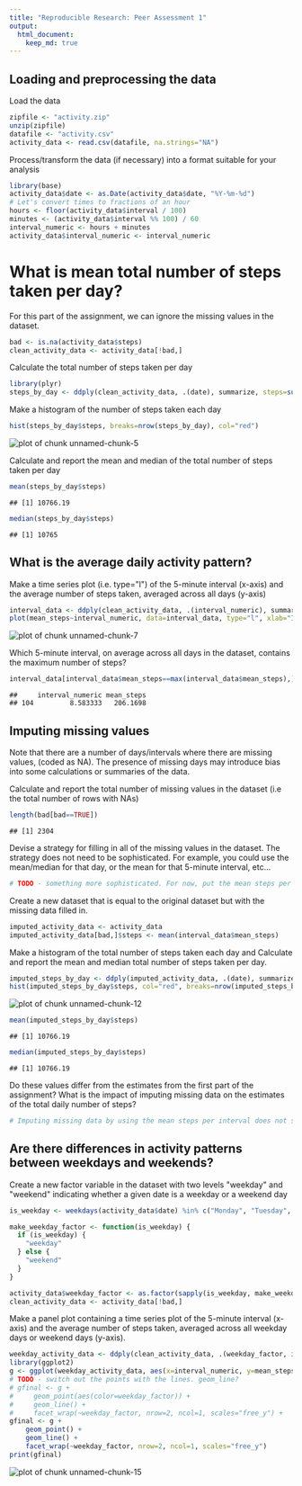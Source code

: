 ```yaml
---
title: "Reproducible Research: Peer Assessment 1"
output: 
  html_document:
    keep_md: true
---
```



## Loading and preprocessing the data

Load the data

```r
zipfile <- "activity.zip"
unzip(zipfile)
datafile <- "activity.csv"
activity_data <- read.csv(datafile, na.strings="NA")
```

Process/transform the data (if necessary) into a format suitable for your analysis

```r
library(base)
activity_data$date <- as.Date(activity_data$date, "%Y-%m-%d")
# Let's convert times to fractions of an hour
hours <- floor(activity_data$interval / 100)
minutes <- (activity_data$interval %% 100) / 60
interval_numeric <- hours + minutes
activity_data$interval_numeric <- interval_numeric
```

# What is mean total number of steps taken per day?

For this part of the assignment, we can ignore the missing values in the dataset.

```r
bad <- is.na(activity_data$steps)
clean_activity_data <- activity_data[!bad,]
```

Calculate the total number of steps taken per day

```r
library(plyr)
steps_by_day <- ddply(clean_activity_data, .(date), summarize, steps=sum(steps))
```

Make a histogram of the number of steps taken each day

```r
hist(steps_by_day$steps, breaks=nrow(steps_by_day), col="red")
```

![plot of chunk unnamed-chunk-5](figure/unnamed-chunk-5-1.png) 

Calculate and report the mean and median of the total number of steps taken per day

```r
mean(steps_by_day$steps)
```

```
## [1] 10766.19
```

```r
median(steps_by_day$steps)
```

```
## [1] 10765
```

## What is the average daily activity pattern?

Make a time series plot (i.e. type="l") of the 5-minute interval (x-axis) and the average number of steps taken, averaged across all days (y-axis)

```r
interval_data <- ddply(clean_activity_data, .(interval_numeric), summarize, mean_steps=mean(steps))
plot(mean_steps~interval_numeric, data=interval_data, type="l", xlab="Interval's Time of Day (hours)", ylab="Mean number of steps for intervals")
```

![plot of chunk unnamed-chunk-7](figure/unnamed-chunk-7-1.png) 

Which 5-minute interval, on average across all days in the dataset, contains the maximum number of steps?

```r
interval_data[interval_data$mean_steps==max(interval_data$mean_steps),]
```

```
##     interval_numeric mean_steps
## 104         8.583333   206.1698
```

## Imputing missing values

Note that there are a number of days/intervals where there are missing values, (coded as NA). The presence of missing days may introduce bias into some calculations or summaries of the data.

Calculate and report the total number of missing values in the dataset (i.e the total number of rows with NAs)

```r
length(bad[bad==TRUE])
```

```
## [1] 2304
```

Devise a strategy for filling in all of the missing values in the dataset. The strategy does not need to be sophisticated. For example, you could use the mean/median for that day, or the mean for that 5-minute interval, etc...

```r
# TODO - something more sophisticated. For now, put the mean steps per interval for anything missing
```

Create a new dataset that is equal to the original dataset but with the missing data filled in.

```r
imputed_activity_data <- activity_data
imputed_activity_data[bad,]$steps <- mean(interval_data$mean_steps)
```

Make a histogram of the total number of steps taken each day and Calculate and report the mean and median total number of steps taken per day.

```r
imputed_steps_by_day <- ddply(imputed_activity_data, .(date), summarize, steps=sum(steps))
hist(imputed_steps_by_day$steps, col="red", breaks=nrow(imputed_steps_by_day))
```

![plot of chunk unnamed-chunk-12](figure/unnamed-chunk-12-1.png) 

```r
mean(imputed_steps_by_day$steps)
```

```
## [1] 10766.19
```

```r
median(imputed_steps_by_day$steps)
```

```
## [1] 10766.19
```

Do these values differ from the estimates from the first part of the assignment? What is the impact of imputing missing data on the estimates of the total daily number of steps?

```r
# Imputing missing data by using the mean steps per interval does not seem to skew the results much. The histograms look almost similar and there's only a slight change to the median (matches the mean, makes sense)
```

## Are there differences in activity patterns between weekdays and weekends?

Create a new factor variable in the dataset with two levels "weekday" and "weekend" indicating whether a given date is a weekday or a weekend day

```r
is_weekday <- weekdays(activity_data$date) %in% c("Monday", "Tuesday", "Wednesday", "Thursday", "Friday")

make_weekday_factor <- function(is_weekday) {
  if (is_weekday) {
    "weekday"
  } else {
    "weekend"
  }
}

activity_data$weekday_factor <- as.factor(sapply(is_weekday, make_weekday_factor))
clean_activity_data <- activity_data[!bad,]
```

Make a panel plot containing a time series plot of the 5-minute interval (x-axis) and the average number of steps taken, averaged across all weekday days or weekend days (y-axis).

```r
weekday_activity_data <- ddply(clean_activity_data, .(weekday_factor, interval_numeric), summarize, mean_steps=mean(steps))
library(ggplot2)
g <- ggplot(weekday_activity_data, aes(x=interval_numeric, y=mean_steps, group=weekday_factor, color=weekday_factor))
# TODO - switch out the points with the lines. geom_line?
# gfinal <- g +
#     geom_point(aes(color=weekday_factor)) + 
#     geom_line() +
#     facet_wrap(~weekday_factor, nrow=2, ncol=1, scales="free_y") +
gfinal <- g +
    geom_point() + 
    geom_line() +
    facet_wrap(~weekday_factor, nrow=2, ncol=1, scales="free_y")
print(gfinal)
```

![plot of chunk unnamed-chunk-15](figure/unnamed-chunk-15-1.png) 
